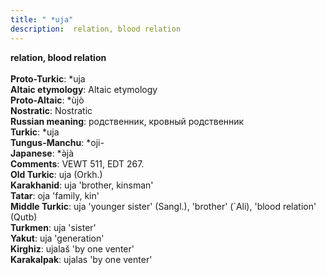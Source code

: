 ```yaml
---
title: " *uja"
description:  relation, blood relation
---
```

<p data-pagefind-weight="0.5">
<strong> relation, blood relation</strong><br><br>
<strong>Proto-Turkic</strong>:  *uja<br>
<strong>Altaic etymology</strong>:  Altaic etymology<br>
<strong> Proto-Altaic</strong>:  *ùjò<br>
<strong>Nostratic</strong>:  Nostratic<br>
<strong>Russian meaning</strong>:  родственник, кровный родственник<br>
<strong>Turkic</strong>:  *uja<br>
<strong>Tungus-Manchu</strong>:  *oji-<br>
<strong>Japanese</strong>:  *ǝ̀jà<br>
<strong>Comments</strong>:  VEWT 511, EDT 267.<br>
<strong>Old Turkic</strong>:  uja (Orkh.)<br>
<strong>Karakhanid</strong>:  uja 'brother, kinsman'<br>
<strong>Tatar</strong>:  oja 'family, kin'<br>
<strong>Middle Turkic</strong>:  uja 'younger sister' (Sangl.), 'brother' (`Ali), 'blood relation' (Qutb)<br>
<strong>Turkmen</strong>:  uja 'sister'<br>
<strong>Yakut</strong>:  uja 'generation'<br>
<strong>Kirghiz</strong>:  ujalaš 'by one venter'<br>
<strong>Karakalpak</strong>:  ujalas 'by one venter'<br>

</p>
